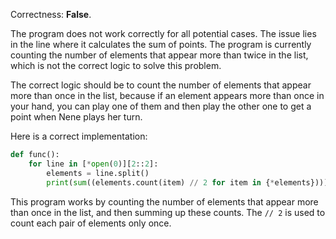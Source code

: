 Correctness: **False**.

The program does not work correctly for all potential cases. The issue lies in the line where it calculates the sum of points. The program is currently counting the number of elements that appear more than twice in the list, which is not the correct logic to solve this problem.

The correct logic should be to count the number of elements that appear more than once in the list, because if an element appears more than once in your hand, you can play one of them and then play the other one to get a point when Nene plays her turn.

Here is a correct implementation:

```python
def func():
    for line in [*open(0)][2::2]:
        elements = line.split()
        print(sum((elements.count(item) // 2 for item in {*elements})))
```

This program works by counting the number of elements that appear more than once in the list, and then summing up these counts. The `// 2` is used to count each pair of elements only once.